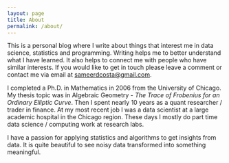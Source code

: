 ```yaml
---
layout: page
title: About
permalink: /about/
---
```


This is a personal blog where I write about things that interest me in data
science, statistics and programming. Writing helps me to better understand what
I have learned. It also helps to connect me with people who have similar
interests. If you would like to get in touch please leave a comment or contact
me via email at <sameerdcosta@gmail.com>.

I completed a Ph.D. in Mathematics in 2006 from the University of Chicago. My
thesis topic was in Algebraic Geometry - *The Trace of Frobenius for an
Ordinary Elliptic Curve*. Then I spent nearly 10 years as a quant researcher /
trader in finance. At my most recent job I was a data scientist at a large
academic hospital in the Chicago region. These days I mostly do part time data
science / computing work at research labs.

I have a passion for applying statistics and algorithms to get insights from
data. It is quite beautiful to see noisy data transformed into something
meaningful.

